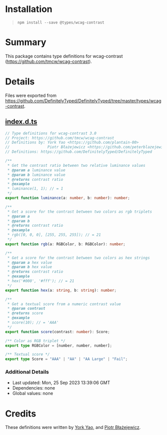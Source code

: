 # Installation
> `npm install --save @types/wcag-contrast`

# Summary
This package contains type definitions for wcag-contrast (https://github.com/tmcw/wcag-contrast).

# Details
Files were exported from https://github.com/DefinitelyTyped/DefinitelyTyped/tree/master/types/wcag-contrast.
## [index.d.ts](https://github.com/DefinitelyTyped/DefinitelyTyped/tree/master/types/wcag-contrast/index.d.ts)
````ts
// Type definitions for wcag-contrast 3.0
// Project: https://github.com/tmcw/wcag-contrast
// Definitions by: York Yao <https://github.com/plantain-00>
//                 Piotr Błażejewicz <https://github.com/peterblazejewicz>
// Definitions: https://github.com/DefinitelyTyped/DefinitelyTyped

/**
 * Get the contrast ratio between two relative luminance values
 * @param a luminance value
 * @param b luminance value
 * @returns contrast ratio
 * @example
 * luminance(1, 1); // = 1
 */
export function luminance(a: number, b: number): number;

/**
 * Get a score for the contrast between two colors as rgb triplets
 * @param a
 * @param b
 * @returns contrast ratio
 * @example
 * rgb([0, 0, 0], [255, 255, 255]); // = 21
 */
export function rgb(a: RGBColor, b: RGBColor): number;

/**
 * Get a score for the contrast between two colors as hex strings
 * @param a hex value
 * @param b hex value
 * @returns contrast ratio
 * @example
 * hex('#000', '#fff'); // = 21
 */
export function hex(a: string, b: string): number;

/**
 * Get a textual score from a numeric contrast value
 * @param contrast
 * @returns score
 * @example
 * score(10); // = 'AAA'
 */
export function score(contrast: number): Score;

/** Color as RGB triplet */
export type RGBColor = [number, number, number];

/** Textual score */
export type Score = "AAA" | "AA" | "AA Large" | "Fail";

````

### Additional Details
 * Last updated: Mon, 25 Sep 2023 13:39:06 GMT
 * Dependencies: none
 * Global values: none

# Credits
These definitions were written by [York Yao](https://github.com/plantain-00), and [Piotr Błażejewicz](https://github.com/peterblazejewicz).
